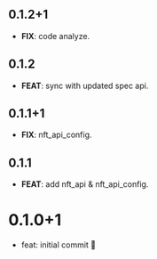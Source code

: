 ## 0.1.2+1

 - **FIX**: code analyze.

## 0.1.2

 - **FEAT**: sync with updated spec api.

## 0.1.1+1

 - **FIX**: nft_api_config.

## 0.1.1

 - **FEAT**: add nft_api & nft_api_config.

# 0.1.0+1

- feat: initial commit 🎉
